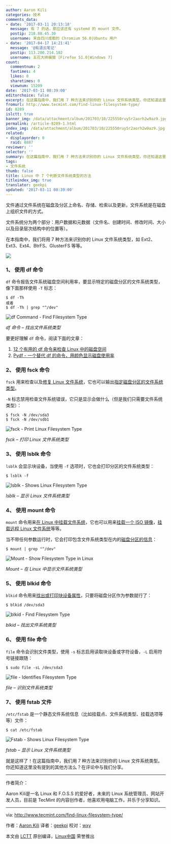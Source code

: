 ```yaml
---
author: Aaron Kili
categories: 技术
comments_data:
- date: '2017-03-11 20:13:18'
  message: 有 7 的话，那应该还有 systemd 的 mount 文件。
  postip: 218.88.45.30
  username: 来自四川成都的 Chromium 56.0|Ubuntu 用户
- date: '2017-04-17 14:21:41'
  message: '@有道云笔记'
  postip: 113.200.214.102
  username: 五花大绑编狼 [Firefox 51.0|Windows 7]
count:
  commentnum: 2
  favtimes: 4
  likes: 0
  sharetimes: 0
  viewnum: 15209
date: '2017-03-11 08:39:00'
editorchoice: false
excerpt: 在这篇指南中，我们用 7 种方法来识别你的 Linux 文件系统类型。你还知道这里没有提到的其他方法么？在评论中与我们分享。
fromurl: http://www.tecmint.com/find-linux-filesystem-type/
id: 8289
islctt: true
banner_img: /data/attachment/album/201703/10/225550ruy5r2aorh2w9az9.jpg
permalink: /article-8289-1.html
index_img: /data/attachment/album/201703/10/225550ruy5r2aorh2w9az9.jpg.thumb.jpg
related:
- displayorder: 0
  raid: 8887
reviewer: ''
selector: ''
summary: 在这篇指南中，我们用 7 种方法来识别你的 Linux 文件系统类型。你还知道这里没有提到的其他方法么？在评论中与我们分享。
tags:
- 文件系统
thumb: false
title: Linux 中 7 个判断文件系统类型的方法
titleindex_img: true
translator: geekpi
updated: '2017-03-11 08:39:00'
---
```


文件通过文件系统在磁盘及分区上命名、存储、检索以及更新，文件系统是在磁盘上组织文件的方式。


文件系统分为两个部分：用户数据和元数据（文件名、创建时间、修改时间、大小以及目录层次结构中的位置等）。


在本指南中，我们将用 7 种方法来识别你的 Linux 文件系统类型，如 Ext2、Ext3、Ext4、BtrFS、GlusterFS 等等。


![](/data/attachment/album/201703/10/225550ruy5r2aorh2w9az9.jpg)


### 1、 使用 df 命令


`df` 命令报告文件系统磁盘空间利用率，要显示特定的磁盘分区的文件系统类型，像下面那样使用 `-T` 标志：



```
$ df -Th
或者
$ df -Th | grep "^/dev"

```

![df Command - Find Filesystem Type](/data/attachment/album/201703/10/225606ntd2149lvd0zdz0t.png)


*df 命令 – 找出文件系统类型*


要更好理解 `df` 命令，阅读下面的文章：


1. [12 个有用的 df 命令来检查 Linux 中的磁盘空间](http://www.tecmint.com/how-to-check-disk-space-in-linux/)
2. [Pydf - 一个替代 df 的命令，用颜色显示磁盘使用率](http://www.tecmint.com/pyd-command-to-check-disk-usage/)


### 2、 使用 fsck 命令


`fsck` 用来检查以及[修复 Linux 文件系统](http://www.tecmint.com/defragment-linux-system-partitions-and-directories/)，它也可以输出[指定磁盘分区的文件系统类型](http://www.tecmint.com/manage-file-types-and-set-system-time-in-linux/)。


`-N` 标志禁用检查文件系统错误，它只是显示会做什么（但是我们只需要文件系统类型）：



```
$ fsck -N /dev/sda3
$ fsck -N /dev/sdb1

```

![fsck - Print Linux Filesystem Type](/data/attachment/album/201703/10/225607iab4d23d2d92jjdy.png)


*fsck – 打印 Linux 文件系统类型*


### 3、 使用 lsblk 命令


`lsblk` 会显示块设备，当使用 `-f` 选项时，它也会打印分区的文件系统类型：



```
$ lsblk -f

```

![lsblk - Shows Linux Filesystem Type](/data/attachment/album/201703/10/225608jd4a4ap4zz11l3kq.png)


*lsblk – 显示 Linux 文件系统类型*


### 4、 使用 mount 命令


`mount` 命令用来[在 Linux 中挂载文件系统](http://www.tecmint.com/sshfs-mount-remote-linux-filesystem-directory-using-ssh/)，它也可以用来[挂载一个 ISO 镜像](http://www.tecmint.com/extract-files-from-iso-files-linux/)，[挂载远程 Linux 文件系统](http://www.tecmint.com/sshfs-mount-remote-linux-filesystem-directory-using-ssh/)等等。


当不带任何参数运行时，它会打印包含文件系统类型在内的[磁盘分区的信息](http://www.tecmint.com/linux-tools-to-monitor-disk-partition-usage/)：



```
$ mount | grep "^/dev"

```

![Mount - Show Filesystem Type in Linux](/data/attachment/album/201703/10/225608b02opivtf2i0f1to.png)


*Mount – 在 Linux 中显示文件系统类型*


### 5、 使用 blkid 命令


`blkid` 命令用来[找出或打印块设备属性](http://www.tecmint.com/find-usb-device-name-in-linux/)，只要将磁盘分区作为参数就行了：



```
$ blkid /dev/sda3

```

![blkid - Find Filesystem Type](/data/attachment/album/201703/10/225610a1fb10gti2kn1bnv.png)


*blkid – 找出文件系统类型*


### 6、 使用 file 命令


`file` 命令会识别文件类型，使用 `-s` 标志启用读取块设备或字符设备，`-L` 启用符号链接跟随：



```
$ sudo file -sL /dev/sda3

```

![file - Identifies Filesystem Type](/data/attachment/album/201703/10/225611w5gdbx0rxw4lgcg6.png)


*file – 识别文件系统类型*


### 7、 使用 fstab 文件


`/etc/fstab` 是一个静态文件系统信息（比如挂载点、文件系统类型、挂载选项等等）文件：



```
$ cat /etc/fstab

```

![Fstab - Shows Linux Filesystem Type](/data/attachment/album/201703/10/225612dynoihyon8a87ist.png)


*fstab – 显示 Linux 文件系统类型*


就是这样了！在这篇指南中，我们用 7 种方法来识别你的 Linux 文件系统类型。你还知道这里没有提到的其他方法么？在评论中与我们分享。




---


作者简介：


Aaron Kili是一名 Linux 和 F.O.S.S 的爱好者，未来的 Linux 系统管理员、网站开发人员，目前是 TecMint 的内容创作者，他喜欢用电脑工作，并乐于分享知识。




---


via: <http://www.tecmint.com/find-linux-filesystem-type/>


作者：[Aaron Kili](http://www.tecmint.com/author/aaronkili/) 译者：[geekpi](https://github.com/geekpi) 校对：[wxy](https://github.com/wxy)


本文由 [LCTT](https://github.com/LCTT/TranslateProject) 原创编译，[Linux中国](https://linux.cn/) 荣誉推出